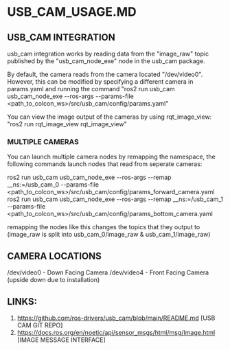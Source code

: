# USB_CAM_USAGE.MD

## USB_CAM INTEGRATION

usb_cam integration works by reading data from the "image_raw" topic published by the "usb_cam_node_exe" node in the usb_cam package.

By default, the camera reads from the camera located "/dev/video0". However, this can be modified by specifying a different camera in params.yaml and running the command 
"ros2 run usb_cam usb_cam_node_exe --ros-args --params-file <path_to_colcon_ws>/src/usb_cam/config/params.yaml"

You can view the image output of the cameras by using rqt_image_view:
"ros2 run rqt_image_view rqt_image_view"

### MULTIPLE CAMERAS

You can launch multiple camera nodes by remapping the namespace, the following commands launch nodes that read from seperate cameras:

ros2 run usb_cam usb_cam_node_exe --ros-args --remap __ns:=/usb_cam_0 --params-file <path_to_colcon_ws>/src/usb_cam/config/params_forward_camera.yaml
ros2 run usb_cam usb_cam_node_exe --ros-args --remap __ns:=/usb_cam_1 --params-file <path_to_colcon_ws>/src/usb_cam/config/params_bottom_camera.yaml

remapping the nodes like this changes the topics that they output to (image_raw is split into usb_cam_0/image_raw & usb_cam_1/image_raw)


## CAMERA LOCATIONS 

/dev/video0 - Down Facing Camera
/dev/video4 - Front Facing Camera (upside down due to installation)



## LINKS:
1. https://github.com/ros-drivers/usb_cam/blob/main/README.md [USB CAM GIT REPO]
2. https://docs.ros.org/en/noetic/api/sensor_msgs/html/msg/Image.html [IMAGE MESSAGE INTERFACE]

